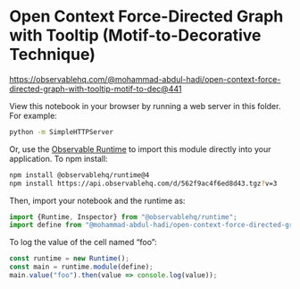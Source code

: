 # Open Context Force-Directed Graph with Tooltip (Motif-to-Decorative Technique)

https://observablehq.com/@mohammad-abdul-hadi/open-context-force-directed-graph-with-tooltip-motif-to-dec@441

View this notebook in your browser by running a web server in this folder. For
example:

~~~sh
python -m SimpleHTTPServer
~~~

Or, use the [Observable Runtime](https://github.com/observablehq/runtime) to
import this module directly into your application. To npm install:

~~~sh
npm install @observablehq/runtime@4
npm install https://api.observablehq.com/d/562f9ac4f6ed8d43.tgz?v=3
~~~

Then, import your notebook and the runtime as:

~~~js
import {Runtime, Inspector} from "@observablehq/runtime";
import define from "@mohammad-abdul-hadi/open-context-force-directed-graph-with-tooltip-motif-to-dec";
~~~

To log the value of the cell named “foo”:

~~~js
const runtime = new Runtime();
const main = runtime.module(define);
main.value("foo").then(value => console.log(value));
~~~
